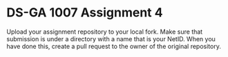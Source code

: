 DS-GA 1007 Assignment 4
=======================

Upload your assignment repository to your local fork.
Make sure that submission is under a directory with a name that is your NetID.
When you have done this, create a pull request to the owner of the original repository.
